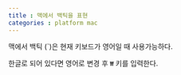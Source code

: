 ```yaml
---
title : 맥에서 백틱을 표현
categories : platform mac
---
```


맥에서 백틱 (`)은 현재 키보드가 영어일 때 사용가능하다.

한글로 되어 있다면 영어로 변경 후  `₩` 키를 입력한다.


